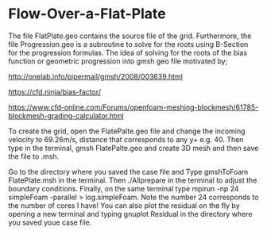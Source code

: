 # Flow-Over-a-Flat-Plate

The file FlatPlate.geo contains the source file of the grid. Furthermore, the file Progression.geo is a subroutine to solve for the roots using B-Section for the progression formulas. The idea of solving for the roots of the bias function or geometric progression into gmsh geo file motivated by;

http://onelab.info/pipermail/gmsh/2008/003639.html

https://cfd.ninja/bias-factor/

https://www.cfd-online.com/Forums/openfoam-meshing-blockmesh/61785-blockmesh-grading-calculator.html

To create the grid, open the FlatePalte.geo file and change the incoming velocity to 69.26m/s, distance that corresponds to any y+ e.g. 40. Then type in the terminal, gmsh FlatePalte.geo and create 3D mesh and then save the file to .msh.

Go to the directory where you saved the case file and Type gmshToFoam FlatePlate.msh in the terminal. Then ./Allprepare in the terminal to adjust the boundary conditions. Finally, on the same terminal type mpirun -np 24 simpleFoam -parallel > log.simpleFoam. Note the number 24 corresponds to the number of cores I have! You can also plot the residual on the fly by opening a new terminal and typing gnuplot Residual in the directory where you saved youe case file.
